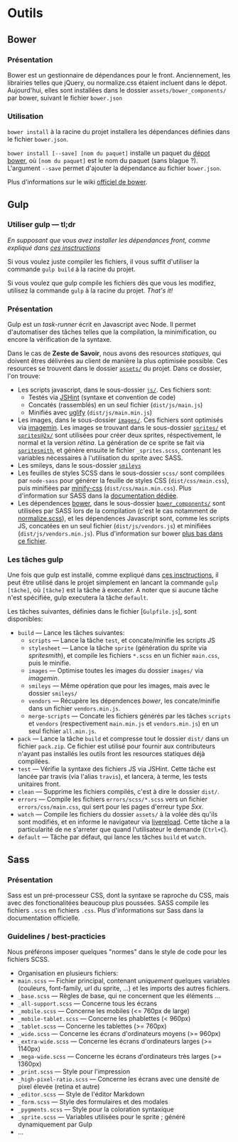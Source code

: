 # Outils

## Bower

### Présentation

Bower est un gestionnaire de dépendances pour le front. Anciennement, les librairies telles que jQuery, ou normalize.css étaient incluent dans le dépot. Aujourd'hui, elles sont installées dans le dossier `assets/bower_components/` par bower, suivant le fichier `bower.json`

### Utilisation

`bower install` à la racine du projet installera les dépendances définies dans le fichier `bower.json`.

`bower install [--save] [nom du paquet]` installe un paquet du [dépot bower](), où `[nom du paquet]` est le nom du paquet (sans blague ?). L'argument `--save` permet d'ajouter la dépendance au fichier `bower.json`.

Plus d'informations sur le wiki [officiel de bower]().

## Gulp

### Utiliser gulp — tl;dr
*En supposant que vous avez installer les dépendances front, comme expliqué dans [ces insctructions]()*

Si vous voulez juste compiler les fichiers, il vous suffit d'utiliser la commande `gulp build` à la racine du projet.

Si vous voulez que gulp compile les fichiers dès que vous les modifiez, utilisez la commande `gulp` à la racine du projet. *That's it!*

### Présentation
Gulp est un *task-runner* écrit en Javascript avec Node. Il permet d'automatiser des tâches telles que la compilation, la minimification, ou encore la vérification de la syntaxe.

Dans le cas de **Zeste de Savoir**, nous avons des resources *statiques*, qui doivent êtres délivrées au client de manière la plus optimisée possible. Ces resources se trouvent dans le dossier [`assets/`]() du projet. Dans ce dossier, l'on trouve:

- Les scripts javascript, dans le sous-dossier [`js/`](). Ces fichiers sont:
  - Testés via [JSHint]() (syntaxe et convention de code)
  - Concatés (rassemblés) en un seul fichier (`dist/js/main.js`)
  - Minifiés avec [uglify]() (`dist/js/main.min.js`)
- Les images, dans le sous-dossier [`images/`](). Ces fichiers sont optimisés via [imagemin](). Les images se trouvant dans le sous-dossier [`sprites/`]() et [`sprites@2x/`]() sont utilisées pour créer deux sprites, réspectivement, le normal et la version *rétina*. La génération de ce sprite se fait via [`spritesmith`](), et génère ensuite le fichier `_sprites.scss`, contenant les variables nécessaires à l'utilisation du sprite avec SASS.
- Les smileys, dans le sous-dossier [`smileys`]() 
- Les feuilles de styles SCSS dans le sous-dossier `scss/` sont compilées par `node-sass` pour générer la feuille de styles CSS (`dist/css/main.css`), puis minifiées par [minify-css]() (`dist/css/main.min.css`). Plus d'information sur SASS dans la [documentation dédiée]().
- Les dépendences [bower](), dans le sous-dossier [`bower_components/`]() sont utilisées par SASS lors de la compilation (c'est le cas notamment de [normalize.scss]()), et les dépendences Javascript sont, comme les scripts JS, concatées en un seul fichier (`dist/js/vendors.js`) et minifiées (`dist/js/vendors.min.js`). Plus d'information sur bower [plus bas dans ce fichier]().

### Les tâches gulp
Une fois que gulp est installé, comme expliqué dans [ces insctructions](), il peut être utilisé dans le projet simplement en lancant la commande `gulp [tâche]`, où `[tâche]` est la tâche à executer. A noter que si aucune tâche n'est spécifiée, gulp executera la tâche `default`.

Les tâches suivantes, définies dans le fichier [`Gulpfile.js`], sont disponibles:
 - `build` — Lance les tâches suivantes:
   - `scripts` — Lance la tâche `test`, et concate/minifie les scripts JS
   - `stylesheet` — Lance la tâche `sprite` (génération du sprite via *spritesmith*), et compile les fichiers `*.scss` en un fichier `main.css`, puis le minifie.
   - `images` — Optimise toutes les images du dossier `images/` via *imagemin*.
   - `smileys` — Même opération que pour les images, mais avec le dossier `smileys/`
   - `vendors` — Récupère les dépendences *bower*, les concate/minifie dans un fichier `vendors.min.js`.
   - `merge-scripts` — Concate les fichiers générés par les tâches `scripts` et `vendors` (respectivement `main.min.js` et `vendors.min.js`) en un seul fichier `all.min.js`.
 - `pack` — Lance la tâche `build` et compresse tout le dossier `dist/` dans un fichier `pack.zip`. Ce fichier est utilisé pour fournir aux contributeurs n'ayant pas installés les outils front les resources statiques déjà compilées.
 - `test` — Vérifie la syntaxe des fichiers JS via JSHint. Cette tâche est lancée par travis (via l'alias `travis`), et lancera, à terme, les tests unitaires front.
 - `clean` — Supprime les fichiers compilés, c'est à dire le dossier `dist/`.
 - `errors` — Compile les fichiers `errors/scss/*.scss` vers un fichier `errors/css/main.css`, qui sert pour les pages d'erreur type *5xx*.
 - `watch` — Compile les fichiers du dossier `assets/` à la volée dès qu'ils sont modifiés, et en informe le navigateur via [livereload](). Cette tâche a la particularité de ne s'arreter que quand l'utilisateur le demande (`Ctrl+C`).
 - `default` — Tâche par défaut, qui lance les tâches `build` et `watch`.

## Sass

### Présentation

Sass est un pré-processeur CSS, dont la syntaxe se raproche du CSS, mais avec des fonctionalitées beaucoup plus poussées. SASS compile les fichiers `.scss` en fichiers `.css`. Plus d'informations sur Sass dans la documentation officielle.

### Guidelines / best-practicies

Nous préférons imposer quelques "normes" dans le style de code pour les fichiers SCSS.

- Organisation en plusieurs fichiers:
 - `main.scss` — Fichier principal, contenant *uniquement* quelques variables (couleurs, font-family, url du sprite, ...) et les imports des autres fichiers.
 - `_base.scss` — Règles de base, qui ne concernent que les éléments ...
 - `_all-support.scss` — Concerne tous les écrans
 - `_mobile.scss` — Concerne les mobiles (<= 760px de large)
 - `_mobile-tablet.scss` — Concerne les phablettes (< 960px)
 - `_tablet.scss` — Concerne les tablettes (>= 760px)
 - `_wide.scss` — Concerne les écrans d'ordinateurs moyens (>= 960px)
 - `_extra-wide.scss` — Concerne les écrans d'ordinateurs larges (>= 1140px)
 - `_mega-wide.scss` — Concerne les écrans d'ordinateurs très larges (>= 1360px)
 - `_print.scss` — Style pour l'impression
 - `_high-pixel-ratio.scss` — Concerne les écrans avec une densité de pixel élevée (retina et autre)
 - `_editor.scss` — Style de l'éditor Markdown
 - `_form.scss` — Style des formulaires et des modales
 - `_pygments.scss` — Style pour la coloration syntaxique
 - `_sprite.scss` — Variables utilisées pour le sprite ; généré dynamiquement par Gulp
- ...